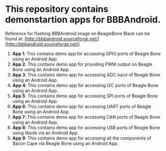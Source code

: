 This repository contains demonstartion apps for BBBAndroid.
=======================

Reference for flashing BBBAndroid image on BeagleBone Black can be found at: [http://bbbandroid.sourceforge.net/](http://bbbandroid.sourceforge.net/)

1. **App 1**: This contains demo app for accessing GPIO ports of Beagle Bone using an Android App.
2. **App 2**: This contains demo app for providing PWM output on Beagle Bone using an Android App.
3. **App 3**: This contains demo app for accessing ADC input of Beagle Bone using an Android App.
4. **App 4**: This contains demo app for accessing I2C ports of Beagle Bone using an Android App.
5. **App 5**: This contains demo app for accessing SPI ports of Beagle Bone using an Android App.
6. **App 6**: This contains demo app for accessing UART ports of Beagle Bone using an Android App.
7. **App 7**: This contains demo app for accessing CAN ports of Beagle Bone using an Android App.
8. **App 8**: This contains demo app for accessing USB ports of Beagle Bone using libusb via an Android App.
9. **App 9**: This contains demo app for accessing all the components of Bacon Cape via Beagle Bone using an Android App.